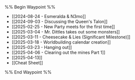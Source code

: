 %% Begin Waypoint %%
- [[2024-08-24 - Esmeralda & N3mo]]
- [[2024-09-03 - Discussing the Queen's Talon]]
- [[2025-02-25 - New Party meets for the first time]]
- [[2025-03-04 - Mr. Dittles takes out some monsters]]
- [[2025-03-11 - Cheesecake & Lies (Significant Milestone)]]
- [[2025-03-18 - Worldbuilding calendar creation]]
- [[2025-03-23 - Hanging out]]
- [[2025-04-06 - Clearing out the mines Part 1]]
- [[2025-04-13]]
- [[Cheat Sheet]]

%% End Waypoint %%
